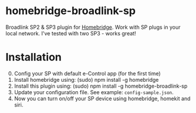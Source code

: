 # homebridge-broadlink-sp

Broadlink SP2 & SP3 plugin for [Homebridge](https://github.com/nfarina/homebridge/).
Work with SP plugs in your local network. I've tested with two SP3 - works great! 


# Installation
0. Config your SP with default e-Control app (for the first time)
1. Install homebridge using: (sudo) npm install -g homebridge
2. Install this plugin using: (sudo) npm install -g homebridge-broadlink-sp
3. Update your configuration file. See example: `config-sample.json`.
4. Now you can turn on/off your SP device using homebridge, homekit and siri.
